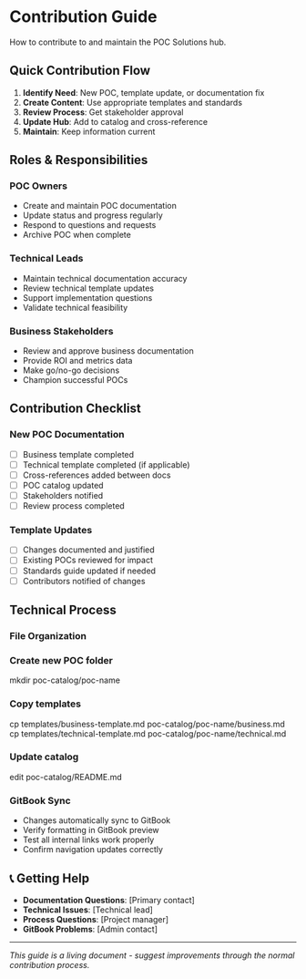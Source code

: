 # Contribution Guide

How to contribute to and maintain the POC Solutions hub.

## Quick Contribution Flow

1. **Identify Need**: New POC, template update, or documentation fix
2. **Create Content**: Use appropriate templates and standards
3. **Review Process**: Get stakeholder approval
4. **Update Hub**: Add to catalog and cross-reference
5. **Maintain**: Keep information current

## Roles & Responsibilities

### **POC Owners**
- Create and maintain POC documentation
- Update status and progress regularly
- Respond to questions and requests
- Archive POC when complete

### **Technical Leads**
- Maintain technical documentation accuracy
- Review technical template updates
- Support implementation questions
- Validate technical feasibility

### **Business Stakeholders**
- Review and approve business documentation
- Provide ROI and metrics data
- Make go/no-go decisions
- Champion successful POCs

## Contribution Checklist

### **New POC Documentation**
- [ ] Business template completed
- [ ] Technical template completed (if applicable)
- [ ] Cross-references added between docs
- [ ] POC catalog updated
- [ ] Stakeholders notified
- [ ] Review process completed

### **Template Updates**
- [ ] Changes documented and justified
- [ ] Existing POCs reviewed for impact
- [ ] Standards guide updated if needed
- [ ] Contributors notified of changes

## Technical Process

### **File Organization**

### Create new POC folder
mkdir poc-catalog/poc-name
### Copy templates
cp templates/business-template.md poc-catalog/poc-name/business.md cp templates/technical-template.md poc-catalog/poc-name/technical.md
### Update catalog
edit poc-catalog/README.md


### **GitBook Sync**
- Changes automatically sync to GitBook
- Verify formatting in GitBook preview
- Test all internal links work properly
- Confirm navigation updates correctly

## 📞 Getting Help

- **Documentation Questions**: [Primary contact]
- **Technical Issues**: [Technical lead]
- **Process Questions**: [Project manager]
- **GitBook Problems**: [Admin contact]

---
*This guide is a living document - suggest improvements through the normal contribution process.*
